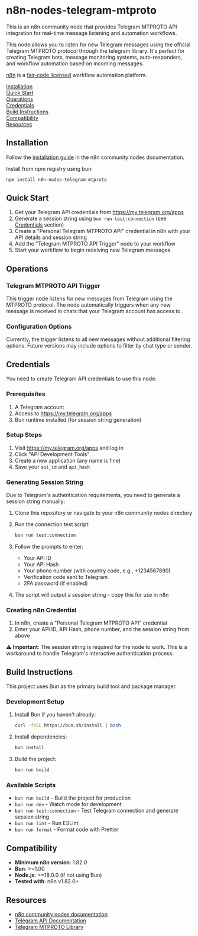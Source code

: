 # n8n-nodes-telegram-mtproto

This is an n8n community node that provides Telegram MTPROTO API integration for real-time message listening and automation workflows.

This node allows you to listen for new Telegram messages using the official Telegram MTPROTO protocol through the telegram library. It's perfect for creating Telegram bots, message monitoring systems, auto-responders, and workflow automation based on incoming messages.

[n8n](https://n8n.io/) is a [fair-code licensed](https://docs.n8n.io/reference/license/) workflow automation platform.

[Installation](#installation)  
[Quick Start](#quick-start)  
[Operations](#operations)  
[Credentials](#credentials)  
[Build Instructions](#build-instructions)  
[Compatibility](#compatibility)  
[Resources](#resources)

## Installation

Follow the [installation guide](https://docs.n8n.io/integrations/community-nodes/installation/) in the n8n community nodes documentation.

Install from npm registry using bun:

```bash
npm install n8n-nodes-telegram-mtproto
```

## Quick Start

1. Get your Telegram API credentials from https://my.telegram.org/apps
2. Generate a session string using `bun run test:connection` (see [Credentials](#credentials) section)
3. Create a "Personal Telegram MTPROTO API" credential in n8n with your API details and session string
4. Add the "Telegram MTPROTO API Trigger" node to your workflow
5. Start your workflow to begin receiving new Telegram messages

## Operations

### Telegram MTPROTO API Trigger

This trigger node listens for new messages from Telegram using the MTPROTO protocol. The node automatically triggers when any new message is received in chats that your Telegram account has access to.

### Configuration Options

Currently, the trigger listens to all new messages without additional filtering options. Future versions may include options to filter by chat type or sender.

## Credentials

You need to create Telegram API credentials to use this node:

### Prerequisites

1. A Telegram account
2. Access to https://my.telegram.org/apps
3. Bun runtime installed (for session string generation)

### Setup Steps

1. Visit https://my.telegram.org/apps and log in
2. Click "API Development Tools"
3. Create a new application (any name is fine)
4. Save your `api_id` and `api_hash`

### Generating Session String

Due to Telegram's authentication requirements, you need to generate a session string manually:

1. Clone this repository or navigate to your n8n community nodes directory
2. Run the connection test script:
   ```bash
   bun run test:connection
   ```
3. Follow the prompts to enter:

   - Your API ID
   - Your API Hash
   - Your phone number (with country code, e.g., +1234567890)
   - Verification code sent to Telegram
   - 2FA password (if enabled)

4. The script will output a session string - copy this for use in n8n

### Creating n8n Credential

1. In n8n, create a "Personal Telegram MTPROTO API" credential
2. Enter your API ID, API Hash, phone number, and the session string from above

⚠️ **Important**: The session string is required for the node to work. This is a workaround to handle Telegram's interactive authentication process.

## Build Instructions

This project uses Bun as the primary build tool and package manager.

### Development Setup

1. Install Bun if you haven't already:

   ```bash
   curl -fsSL https://bun.sh/install | bash
   ```

2. Install dependencies:

   ```bash
   bun install
   ```

3. Build the project:
   ```bash
   bun run build
   ```

### Available Scripts

- `bun run build` - Build the project for production
- `bun run dev` - Watch mode for development
- `bun run test:connection` - Test Telegram connection and generate session string
- `bun run lint` - Run ESLint
- `bun run format` - Format code with Prettier

## Compatibility

- **Minimum n8n version**: 1.82.0
- **Bun**: >=1.00
- **Node.js**: >=18.0.0 (if not using Bun)
- **Tested with**: n8n v1.82.0+

## Resources

- [n8n community nodes documentation](https://docs.n8n.io/integrations/#community-nodes)
- [Telegram API Documentation](https://core.telegram.org/api)
- [Telegram MTPROTO Library](https://github.com/gram-js/gramjs)
